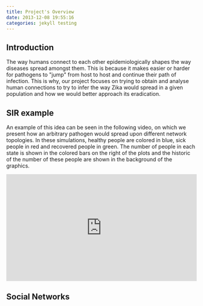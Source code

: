 ```yaml
---
title: Project's Overview
date: 2013-12-08 19:55:16
categories: jekyll testing
---
```


## Introduction

The way humans connect to each other epidemiologically shapes the way diseases spread amongst them. This is because it makes easier or harder for pathogens to "jump" from host to host and continue their path of infection. This is why, our project focuses on trying to obtain and analyse human connections to try to infer the way Zika would spread in a given population and how we would better approach its eradication.

## SIR example

An example of this idea can be seen in the following video, on which we present how an arbitrary pathogen would spread upon different network topologies. In these simulations, healthy people are colored in blue, sick people in red and recovered people in green. The number of people in each state is shown in the colored bars on the right of the plots and the historic of the number of these people are shown in the background of the graphics.

<div style="position:relative;height:0;padding-bottom:56.25%"><iframe src="https://www.youtube.com/embed/72jVOH23drY?ecver=2" width="640" height="360" frameborder="0" style="position:absolute;width:100%;height:100%;left:0" allowfullscreen></iframe></div>

## Social Networks
